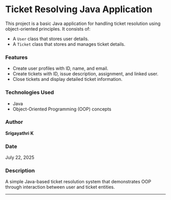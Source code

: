 # Ticket Resolving Java Application

This project is a basic Java application for handling ticket resolution using object-oriented principles. It consists of:

- A `User` class that stores user details.
- A `Ticket` class that stores and manages ticket details.

### Features

- Create user profiles with ID, name, and email.
- Create tickets with ID, issue description, assignment, and linked user.
- Close tickets and display detailed ticket information.

### Technologies Used

- Java
- Object-Oriented Programming (OOP) concepts

### Author

**Srigayathri K**

### Date

July 22, 2025

### Description

A simple Java-based ticket resolution system that demonstrates OOP through interaction between user and ticket entities.

---

